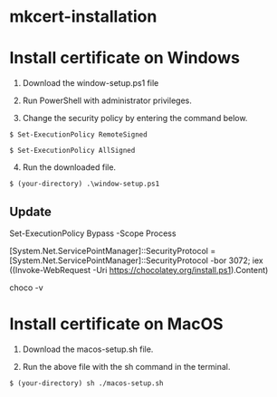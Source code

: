 # mkcert-installation
# Install certificate on Windows
 1. Download the window-setup.ps1 file
 
 2. Run PowerShell with administrator privileges.

 3. Change the security policy by entering the command below.
```shell
$ Set-ExecutionPolicy RemoteSigned

$ Set-ExecutionPolicy AllSigned
```
  4. Run the downloaded file.
```shell
$ (your-directory) .\window-setup.ps1

```
## Update
Set-ExecutionPolicy Bypass -Scope Process

[System.Net.ServicePointManager]::SecurityProtocol = [System.Net.ServicePointManager]::SecurityProtocol -bor 3072; iex ((Invoke-WebRequest -Uri https://chocolatey.org/install.ps1).Content)

choco -v
# Install certificate on MacOS

1. Download the macos-setup.sh file.

2. Run the above file with the sh command in the terminal.
```shell
$ (your-directory) sh ./macos-setup.sh

```
